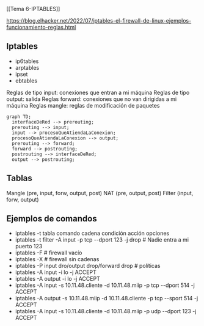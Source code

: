 [[Tema 6-IPTABLES]]

https://blog.elhacker.net/2022/07/iptables-el-firewall-de-linux-ejemplos-funcionamiento-reglas.html

## Iptables

+ ip6tables
+ arptables
+ ipset
+ ebtables

Reglas de tipo input: conexiones que entran a mi máquina
Reglas de tipo output: salida
Reglas forward: conexiones que no van dirigidas a mi máquina
Reglas mangle: reglas de modificación de paquetes

```mermaid
graph TD;
  interfaceDeRed --> prerouting;
  prerouting --> input;
  input --> procesoQueAtiendaLaConexion;
  procesoQueAtiendaLaConexion --> output;
  prerouting --> forward;
  forward --> postrouting;
  postrouting --> interfaceDeRed;
  output --> postrouting;

```

## Tablas
Mangle (pre, input, forw, output, post)
NAT (pre, output, post)
Filter (input, forw, output)

## Ejemplos de comandos
+ iptables -t tabla comando cadena condición acción opciones
+ iptables -t filter -A input -p tcp --dport 123 -j drop # Nadie entra a mi puerto 123
+ iptables -F # firewall vacío
+ iptables -X # firewall sin cadenas
+ iptables -P input dro/output drop/forward drop # políticas
+ iptables -A input -i lo -j ACCEPT
+ iptables -A output -i lo -j ACCEPT
+ iptables -A input -s 10.11.48.cliente -d 10.11.48.miip -p tcp --dport 514 -j ACCEPT
+ iptables -A output -s 10.11.48.miip -d 10.11.48.cliente -p tcp --sport 514 -j ACCEPT
+  iptables -A input -s 10.11.48.cliente -d 10.11.48.miip -p udp --dport 123 -j ACCEPT